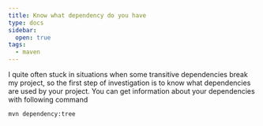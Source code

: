 ```yaml
---
title: Know what dependency do you have
type: docs
sidebar:
  open: true
tags:
  - maven
---
```


I quite often stuck in situations when some transitive dependencies break my project, so the first step of investigation is to know what dependencies are used by your project. 
You can get information about your dependencies with following command

```bash
mvn dependency:tree
```